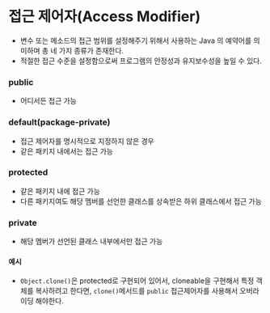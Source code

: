# 접근 제어자(Access Modifier)

- 변수 또는 메소드의 접근 범위를 설정해주기 위해서 사용하는 Java 의 예약어를 의미하며 총 네 가지 종류가 존재한다.
- 적절한 접근 수준을 설정함으로써 프로그램의 안정성과 유지보수성을 높일 수 있다.

### public

- 어디서든 접근 가능

### default(package-private)

- 접근 제어자를 명시적으로 지정하지 않은 경우
- 같은 패키지 내에서는 접근 가능

### protected

- 같은 패키지 내에 접근 가능
- 다른 패키지여도 해당 멤버를 선언한 클래스를 상속받은 하위 클래스에서 접근 가능

### private

- 해당 멤버가 선언된 클래스 내부에서만 접근 가능

#### 예시

- `Object.clone()`은 protected로 구현되어 있어서, cloneable을 구현해서 특정 객체를 복사하려고 한다면, `clone()`메서드를 `public` 접근제어자를 사용해서 오버라이딩 해야한다.
